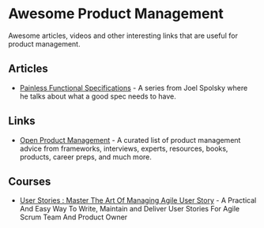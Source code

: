 
# Awesome Product Management

Awesome articles, videos and other interesting links that are useful for product management.

Articles
--

- [Painless Functional Specifications](https://www.joelonsoftware.com/2000/10/02/painless-functional-specifications-part-1-why-bother/) - A series from Joel Spolsky where he talks about what a good spec needs to have.


Links
--

- [Open Product Management](https://github.com/ProductHired/open-product-management) - A curated list of product management advice from frameworks, interviews, experts, resources, books, products, career preps, and much more. 


Courses
--

- [User Stories : Master The Art Of Managing Agile User Story](https://www.udemy.com/course/user-story/) - A Practical And Easy Way To Write, Maintain and Deliver User Stories For Agile Scrum Team And Product Owner


